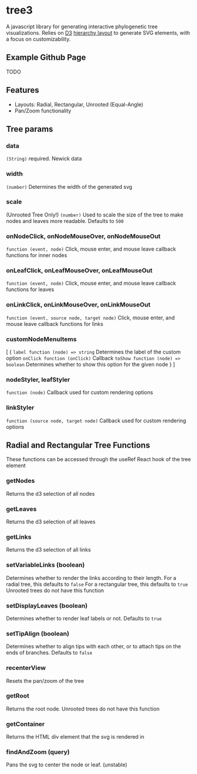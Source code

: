 # tree3
A javascript library for generating interactive phylogenetic tree visualizations. Relies on [D3](http://d3js.org) [hierarchy layout](https://github.com/d3/d3-3.x-api-reference/blob/master/Hierarchy-Layout.md) to generate SVG elements, with a focus on customizability.

## Example Github Page
TODO

## Features
* Layouts: Radial, Rectangular, Unrooted (Equal-Angle)
* Pan/Zoom functionality


## Tree params

### data 
  `(String)` required. Newick data 

### width
  `(number)` Determines the width of the generated svg

### scale 
  (Unrooted Tree Only!)
  `(number)` Used to scale the size of the tree to make nodes and leaves more readable. Defaults to ``500``

### onNodeClick, onNodeMouseOver, onNodeMouseOut
  `function (event, node)` Click, mouse enter, and mouse leave callback functions for inner nodes

### onLeafClick, onLeafMouseOver, onLeafMouseOut
  `function (event, node)` Click, mouse enter, and mouse leave callback functions for leaves

### onLinkClick, onLinkMouseOver, onLinkMouseOut
  `function (event, source node, target node)` Click, mouse enter, and mouse leave callback functions for links

### customNodeMenuItems
  [
  {
  `label function (node) => string` Determines the label of the custom option
  `onClick function (onClick)` Callback 
  `toShow function (node) => boolean` Determines whether to show this option for the given node
  }
  ]

### nodeStyler, leafStyler
  `function (node)` Callback used for custom rendering options

### linkStyler
  `function (source node, target node)` Callback used for custom rendering options

## Radial and Rectangular Tree Functions
These functions can be accessed through the useRef React hook of the tree element

### getNodes
  Returns the d3 selection of all nodes

### getLeaves
  Returns the d3 selection of all leaves

### getLinks
  Returns the d3 selection of all links

### setVariableLinks (boolean)
  Determines whether to render the links according to their length.
  For a radial tree, this defaults to ``false``
  For a rectangular tree, this defaults to ``true``
  Unrooted trees do not have this function

### setDisplayLeaves (boolean)
  Determines whether to render leaf labels or not. Defaults to ``true``

### setTipAlign (boolean)
  Determines whether to align tips with each other, or to attach tips on the ends of branches. Defaults to ``false``

### recenterView
  Resets the pan/zoom of the tree

### getRoot
  Returns the root node. 
  Unrooted trees do not have this function

### getContainer
  Returns the HTML div element that the svg is rendered in

### findAndZoom (query)
  Pans the svg to center the node or leaf. (unstable)


